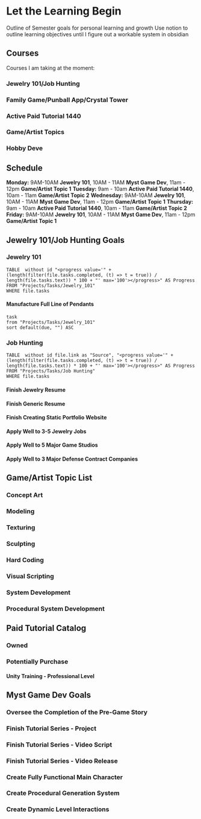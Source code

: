 # Let the Learning Begin
Outline of Semester goals for personal learning and growth
Use notion to outline learning objectives until I figure out a workable system in obsidian

## Courses
Courses I am taking at the moment:
### Jewelry 101/Job Hunting
### Family Game/Punball App/Crystal Tower
### Active Paid Tutorial 1440
### Game/Artist Topics
### Hobby Deve

## Schedule
**Monday:** 9AM-10AM **Jewelry 101**, 10AM - 11AM **Myst Game Dev**, 11am - 12pm **Game/Artist Topic 1**
**Tuesday:** 9am - 10am **Active Paid Tutorial 1440**, 10am - 11am **Game/Artist Topic 2**
**Wednesday:** 9AM-10AM **Jewelry 101**, 10AM - 11AM **Myst Game Dev**, 11am - 12pm **Game/Artist Topic 1**
**Thursday:** 9am - 10am **Active Paid Tutorial 1440**, 10am - 11am **Game/Artist Topic 2**
**Friday:** 9AM-10AM **Jewelry 101**, 10AM - 11AM **Myst Game Dev**, 11am - 12pm **Game/Artist Topic 1**

## Jewelry 101/Job Hunting Goals
### Jewelry 101
```dataview
TABLE  without id "<progress value='" + (length(filter(file.tasks.completed, (t) => t = true)) / length(file.tasks.text)) * 100 + "' max='100'></progress>" AS Progress
FROM "Projects/Tasks/Jewelry_101"
WHERE file.tasks
```
#### Manufacture Full Line of Pendants
```dataview
task
from "Projects/Tasks/Jewelry_101"
sort default(due, "") ASC
```

### Job Hunting
```dataview
TABLE  without id file.link as "Source", "<progress value='" + (length(filter(file.tasks.completed, (t) => t = true)) / length(file.tasks.text)) * 100 + "' max='100'></progress>" AS Progress
FROM "Projects/Tasks/Job Hunting"
WHERE file.tasks
```
#### Finish Jewelry Resume
#### Finish Generic Resume
#### Finish Creating Static Portfolio Website
#### Apply Well to 3-5 Jewelry Jobs
#### Apply Well to 5 Major Game Studios
#### Apply Well to 3 Major Defense Contract Companies



## Game/Artist Topic List
### Concept Art
### Modeling
### Texturing
### Sculpting
### Hard Coding 
### Visual Scripting
### System Development
### Procedural System Development


## Paid Tutorial Catalog
### Owned

### Potentially Purchase
#### Unity Training - Professional Level


## Myst Game Dev Goals
### Oversee the Completion of the Pre-Game Story

### Finish Tutorial Series - Project
### Finish Tutorial Series - Video Script
### Finish Tutorial Series - Video Release
### Create Fully Functional Main Character
### Create Procedural Generation System
### Create Dynamic Level Interactions
